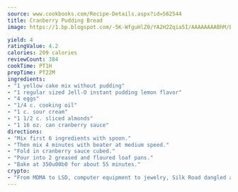 ```yaml
---
source: www.cookbooks.com/Recipe-Details.aspx?id=562544
title: Cranberry Pudding Bread
image: https://1.bp.blogspot.com/-5K-WfguHlZ0/YA2H2Zqia5I/AAAAAAAABhM/Bdgu68p4aG0Q6jWdy3eGaUXSKw5p3sdxwCLcBGAsYHQ/s324/7.png

yield: 4
ratingValue: 4.2
calories: 209 calories
reviewCount: 384
cookTime: PT1H
prepTime: PT22M
ingredients:
- "1 yellow cake mix without pudding"
- "1 regular sized Jell-O instant pudding lemon flavor"
- "4 eggs"
- "1/4 c. cooking oil"
- "1 c. sour cream"
- "1 1/2 c. sliced almonds"
- "1 16 oz. can cranberry sauce"
directions:
- "Mix first 6 ingredients with spoon."
- "Then mix 4 minutes with beater at medium speed."
- "Fold in cranberry sauce cubed."
- "Pour into 2 greased and floured loaf pans."
- "Bake at 350u00b0 for about 55 minutes."
crypto:
- "From MDMA to LSD, computer equipment to jewelry, Silk Road dangled a menu listing all the greatest things Bitcoin can buy."
---
```

